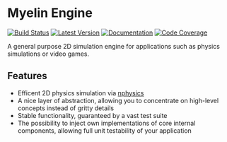 # Myelin Engine

[![Build Status](https://travis-ci.com/myelin-ai/engine.svg?branch=master)](https://travis-ci.com/myelin-ai/engine)
[![Latest Version](https://img.shields.io/crates/v/myelin-engine.svg)](https://crates.io/crates/myelin-engine)
[![Documentation](https://docs.rs/myelin-engine/badge.svg)](https://docs.rs/myelin-engine)
[![Code Coverage](https://codecov.io/gh/myelin-ai/engine/branch/master/graph/badge.svg)](https://codecov.io/gh/myelin-ai/engine)

A general purpose 2D simulation engine for applications such as physics simulations or video games.

## Features

- Efficent 2D physics simulation via [nphysics](https://github.com/rustsim/nphysics/)
- A nice layer of abstraction, allowing you to concentrate on high-level concepts instead of gritty details
- Stable functionality, guaranteed by a vast test suite
- The possibility to inject own implementations of core internal components, allowing full unit testability of your application

